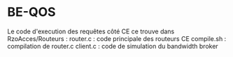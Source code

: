 # BE-QOS

Le code d'execution des requêtes côté CE ce trouve dans RzoAcces/Routeurs :
router.c : code principale des routeurs CE
compile.sh : compilation de router.c
client.c : code de simulation du bandwidth broker
